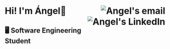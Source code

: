 <h1 align="left">Hi! I'm Ángel👋
  <a href="mailto:angelmlt03@gmail.com">
    <img align="right" alt="Angel's email" src="https://img.shields.io/badge/Email-blue?style=flat&logo=gmail&logoColor=white" />
  </a>
  <a href="https://www.linkedin.com/in/angelmlt/">
    <img align="right" alt="Angel's LinkedIn" src="https://img.shields.io/badge/LinkedIn-blue?style=flat&logo=linkedin&logoColor=white" />
  </a>
</h1>

## 🖥️ **Software Engineering Student**
